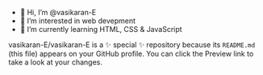 - 👋 Hi, I’m @vasikaran-E
- 👀 I’m interested in web devepment
- 🌱 I’m currently learning HTML, CSS & JavaScript

vasikaran-E/vasikaran-E is a ✨ special ✨ repository because its `README.md` (this file) appears on your GitHub profile.
You can click the Preview link to take a look at your changes.
